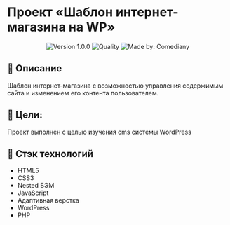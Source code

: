 # Проект «Шаблон интернет-магазина на WP»
<p align="center">
    <img alt="Version 1.0.0" src="https://img.shields.io/badge/version-1.0.0-blue" />
    <img alt="Quality" src="https://img.shields.io/badge/status-at work-orange.svg" >
    <img alt="Made by: Comediany" src="https://img.shields.io/badge/made%20by-MenshikovZakhar-blue" />
</p>

## :memo: Описание
Шаблон интернет-магазина с возможностью управления содержимым сайта и изменением его контента пользователем.

## 🎯 Цели:
Проект выполнен с целью изучения cms системы WordPress

## :hammer: Стэк технологий
* HTML5
* CSS3
* Nested БЭМ
* JavaScript
* Адаптивная верстка
* WordPress
* PHP
